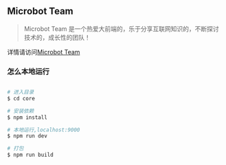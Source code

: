 ## Microbot Team

> Microbot Team 是一个热爱大前端的，乐于分享互联网知识的，不断探讨技术的，成长性的团队！

详情请访问[Microbot Team](https://microbotteam.github.io/)

### 怎么本地运行

```bash

# 进入目录
$ cd core

# 安装依赖
$ npm install

# 本地运行,localhost:9000
$ npm run dev

# 打包
$ npm run build

```